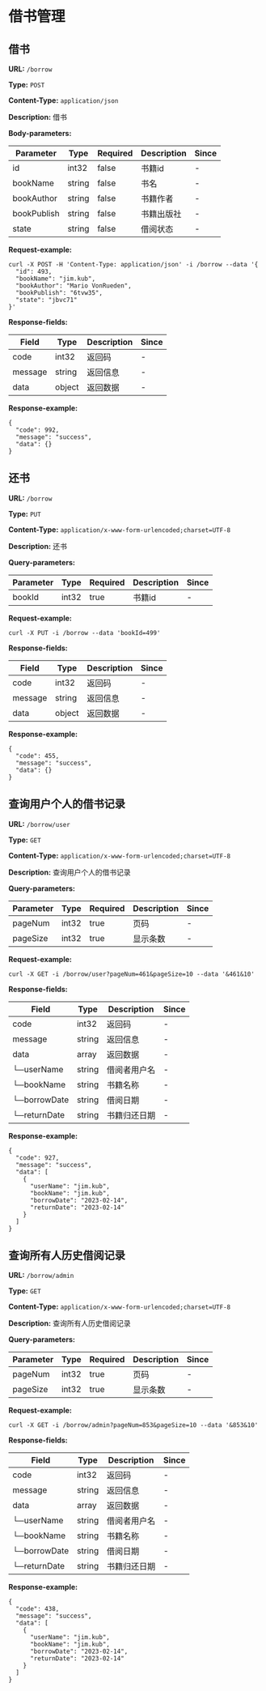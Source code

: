 
# 借书管理
## 借书

**URL:** `/borrow`

**Type:** `POST`


**Content-Type:** `application/json`

**Description:** 借书




**Body-parameters:**

| Parameter | Type | Required | Description | Since |
|-----------|------|----------|-------------|-------|
|id|int32|false|书籍id|-|
|bookName|string|false|书名|-|
|bookAuthor|string|false|书籍作者|-|
|bookPublish|string|false|书籍出版社|-|
|state|string|false|借阅状态|-|

**Request-example:**
```
curl -X POST -H 'Content-Type: application/json' -i /borrow --data '{
  "id": 493,
  "bookName": "jim.kub",
  "bookAuthor": "Mario VonRueden",
  "bookPublish": "6tvw35",
  "state": "jbvc71"
}'
```

**Response-fields:**

| Field | Type | Description | Since |
|-------|------|-------------|-------|
|code|int32|返回码|-|
|message|string|返回信息|-|
|data|object|返回数据|-|

**Response-example:**
```
{
  "code": 992,
  "message": "success",
  "data": {}
}
```

## 还书

**URL:** `/borrow`

**Type:** `PUT`


**Content-Type:** `application/x-www-form-urlencoded;charset=UTF-8`

**Description:** 还书



**Query-parameters:**

| Parameter | Type | Required | Description | Since |
|-----------|------|----------|-------------|-------|
|bookId|int32|true|书籍id|-|


**Request-example:**
```
curl -X PUT -i /borrow --data 'bookId=499'
```

**Response-fields:**

| Field | Type | Description | Since |
|-------|------|-------------|-------|
|code|int32|返回码|-|
|message|string|返回信息|-|
|data|object|返回数据|-|

**Response-example:**
```
{
  "code": 455,
  "message": "success",
  "data": {}
}
```

## 查询用户个人的借书记录

**URL:** `/borrow/user`

**Type:** `GET`


**Content-Type:** `application/x-www-form-urlencoded;charset=UTF-8`

**Description:** 查询用户个人的借书记录



**Query-parameters:**

| Parameter | Type | Required | Description | Since |
|-----------|------|----------|-------------|-------|
|pageNum|int32|true| 页码|-|
|pageSize|int32|true|显示条数|-|


**Request-example:**
```
curl -X GET -i /borrow/user?pageNum=461&pageSize=10 --data '&461&10'
```

**Response-fields:**

| Field | Type | Description | Since |
|-------|------|-------------|-------|
|code|int32|返回码|-|
|message|string|返回信息|-|
|data|array|返回数据|-|
|└─userName|string|借阅者用户名|-|
|└─bookName|string|书籍名称|-|
|└─borrowDate|string|借阅日期|-|
|└─returnDate|string|书籍归还日期|-|

**Response-example:**
```
{
  "code": 927,
  "message": "success",
  "data": [
    {
      "userName": "jim.kub",
      "bookName": "jim.kub",
      "borrowDate": "2023-02-14",
      "returnDate": "2023-02-14"
    }
  ]
}
```

## 查询所有人历史借阅记录

**URL:** `/borrow/admin`

**Type:** `GET`


**Content-Type:** `application/x-www-form-urlencoded;charset=UTF-8`

**Description:** 查询所有人历史借阅记录



**Query-parameters:**

| Parameter | Type | Required | Description | Since |
|-----------|------|----------|-------------|-------|
|pageNum|int32|true|页码|-|
|pageSize|int32|true|显示条数|-|


**Request-example:**
```
curl -X GET -i /borrow/admin?pageNum=853&pageSize=10 --data '&853&10'
```

**Response-fields:**

| Field | Type | Description | Since |
|-------|------|-------------|-------|
|code|int32|返回码|-|
|message|string|返回信息|-|
|data|array|返回数据|-|
|└─userName|string|借阅者用户名|-|
|└─bookName|string|书籍名称|-|
|└─borrowDate|string|借阅日期|-|
|└─returnDate|string|书籍归还日期|-|

**Response-example:**
```
{
  "code": 438,
  "message": "success",
  "data": [
    {
      "userName": "jim.kub",
      "bookName": "jim.kub",
      "borrowDate": "2023-02-14",
      "returnDate": "2023-02-14"
    }
  ]
}
```

